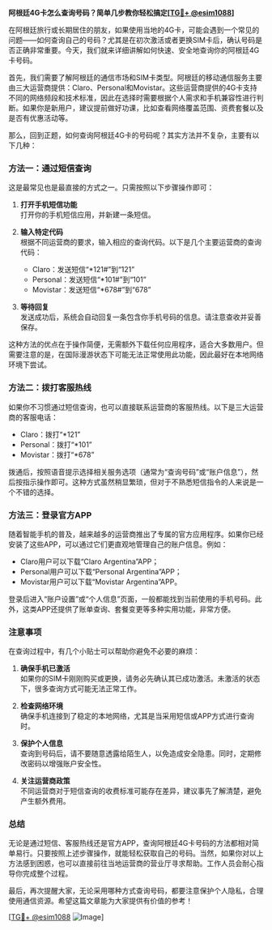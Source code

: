 **阿根廷4G卡怎么查询号码？简单几步教你轻松搞定[[TG💪+ @esim1088](https://t.me/s/esim1088)]**

在阿根廷旅行或长期居住的朋友，如果使用当地的4G卡，可能会遇到一个常见的问题——如何查询自己的号码？尤其是在初次激活或者更换SIM卡后，确认号码是否正确非常重要。今天，我们就来详细讲解如何快速、安全地查询你的阿根廷4G卡号码。

首先，我们需要了解阿根廷的通信市场和SIM卡类型。阿根廷的移动通信服务主要由三大运营商提供：Claro、Personal和Movistar。这些运营商提供的4G卡支持不同的网络频段和技术标准，因此在选择时需要根据个人需求和手机兼容性进行判断。如果你是新用户，建议提前做好功课，比如查看网络覆盖范围、资费套餐以及是否有优惠活动等。

那么，回到正题，如何查询阿根廷4G卡的号码呢？其实方法并不复杂，主要有以下几种：

### 方法一：通过短信查询

这是最常见也是最直接的方式之一。只需按照以下步骤操作即可：

1. **打开手机短信功能**  
   打开你的手机短信应用，并新建一条短信。

2. **输入特定代码**  
   根据不同运营商的要求，输入相应的查询代码。以下是几个主要运营商的查询代码：
   - Claro：发送短信“*121#”到“121”
   - Personal：发送短信“*101#”到“101”
   - Movistar：发送短信“*678#”到“678”

3. **等待回复**  
   发送成功后，系统会自动回复一条包含你手机号码的信息。请注意查收并妥善保存。

这种方法的优点在于操作简便，无需额外下载任何应用程序，适合大多数用户。但需要注意的是，在国际漫游状态下可能无法正常使用此功能，因此最好在本地网络环境下尝试。

### 方法二：拨打客服热线

如果你不习惯通过短信查询，也可以直接联系运营商的客服热线。以下是三大运营商的客服电话：
- Claro：拨打“*121”
- Personal：拨打“*101”
- Movistar：拨打“*678”

拨通后，按照语音提示选择相关服务选项（通常为“查询号码”或“账户信息”），然后按指示操作即可。这种方式虽然稍显繁琐，但对于不熟悉短信指令的人来说是一个不错的选择。

### 方法三：登录官方APP

随着智能手机的普及，越来越多的运营商推出了专属的官方应用程序。如果你已经安装了这些APP，可以通过它们更直观地管理自己的账户信息。例如：

- Claro用户可以下载“Claro Argentina”APP；
- Personal用户可以下载“Personal Argentina”APP；
- Movistar用户可以下载“Movistar Argentina”APP。

登录后进入“账户设置”或“个人信息”页面，一般都能找到当前使用的手机号码。此外，这类APP还提供了账单查询、套餐变更等多种实用功能，非常方便。

### 注意事项

在查询过程中，有几个小贴士可以帮助你避免不必要的麻烦：

1. **确保手机已激活**  
   如果你的SIM卡刚刚购买或更换，请务必先确认其已成功激活。未激活的状态下，很多查询方式可能无法正常工作。

2. **检查网络环境**  
   确保手机连接到了稳定的本地网络，尤其是当采用短信或APP方式进行查询时。

3. **保护个人信息**  
   查询到号码后，请不要随意透露给陌生人，以免造成安全隐患。同时，定期修改密码以增强账户安全性。

4. **关注运营商政策**  
   不同运营商对于短信查询的收费标准可能存在差异，建议事先了解清楚，避免产生额外费用。

### 总结

无论是通过短信、客服热线还是官方APP，查询阿根廷4G卡号码的方法都相对简单易行。只要按照上述步骤操作，就能轻松获取自己的号码。当然，如果你对以上方法感到困惑，也可以直接前往当地运营商的营业厅寻求帮助。工作人员会耐心指导你完成整个过程。

最后，再次提醒大家，无论采用哪种方式查询号码，都要注意保护个人隐私，合理使用通信资源。希望这篇文章能为大家提供有价值的参考！

[[TG💪+ @esim1088](https://t.me/s/esim1088) ![Image](https://i.postimg.cc/4NQfJmqS/Snipaste-2025-05-13-00-14-12.png)]